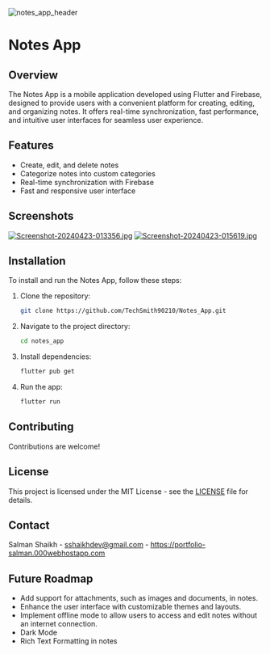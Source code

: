 ![notes_app_header](https://github.com/user-attachments/assets/c2891e16-a251-49e5-9ad2-ccbf0956e2f7)

# Notes App

## Overview
The Notes App is a mobile application developed using Flutter and Firebase, designed to provide users with a convenient platform for creating, editing, and organizing notes. It offers real-time synchronization, fast performance, and intuitive user interfaces for seamless user experience.

## Features
- Create, edit, and delete notes
- Categorize notes into custom categories
- Real-time synchronization with Firebase
- Fast and responsive user interface

## Screenshots
[![Screenshot-20240423-013356.jpg](https://i.postimg.cc/MZsLY97K/Screenshot-20240423-013356.jpg)](https://postimg.cc/PNwKXzVB) [![Screenshot-20240423-015619.jpg](https://i.postimg.cc/Vk44Y6Ks/Screenshot-20240423-015619.jpg)](https://postimg.cc/bZD1gzX4)

## Installation
To install and run the Notes App, follow these steps:
1. Clone the repository:
   ```sh
   git clone https://github.com/TechSmith90210/Notes_App.git
   ```
2. Navigate to the project directory:
   ```sh
   cd notes_app
   ```
3. Install dependencies:
   ```sh
   flutter pub get
   ```
4. Run the app:
   ```sh
   flutter run
   ```

## Contributing
Contributions are welcome!

## License
This project is licensed under the MIT License - see the [LICENSE](LICENSE) file for details.

## Contact
Salman Shaikh - sshaikhdev@gmail.com - https://portfolio-salman.000webhostapp.com

## Future Roadmap

- Add support for attachments, such as images and documents, in notes.
- Enhance the user interface with customizable themes and layouts.
- Implement offline mode to allow users to access and edit notes without an internet connection.
- Dark Mode
- Rich Text Formatting in notes
